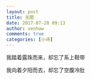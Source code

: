 ```yaml
---
layout: post
title: 无题
date: 2017-07-28 09:13
author: venhow
comments: true
categories: [小诗]
---
```

我踏着露珠而来，却忘了系上鞋带

我向着夕阳而去，却忘了空腹冷肚
